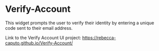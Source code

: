 # Verify-Account
This widget prompts the user to verify their identity by entering a unique code sent to their email address.

Link to the Verify Account UI project: https://rebecca-caputo.github.io/Verify-Account/
